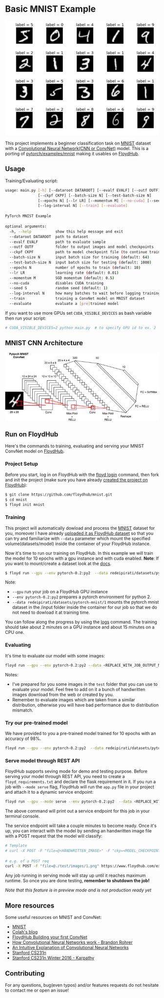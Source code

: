 # Basic MNIST Example

![MNIST samples](images/MNIST_samples.png)

This project implements a beginner classification task on [MNIST](http://yann.lecun.com/exdb/mnist/) dataset with a [Convolutional Neural Network(CNN or ConvNet)](https://en.wikipedia.org/wiki/Convolutional_neural_network) model. This is a porting of [pytorch/examples/mnist](https://github.com/pytorch/examples/tree/master/mnist) making it usables on [FloydHub](https://www.floydhub.com/).

## Usage

Training/Evaluating script:

```bash
usage: main.py [-h] [--dataroot DATAROOT] [--evalf EVALF] [--outf OUTF]
               [--ckpf CKPF] [--batch-size N] [--test-batch-size N]
               [--epochs N] [--lr LR] [--momentum M] [--no-cuda] [--seed S]
               [--log-interval N] [--train] [--evaluate]

PyTorch MNIST Example

optional arguments:
  -h, --help           show this help message and exit
  --dataroot DATAROOT  path to dataset
  --evalf EVALF        path to evaluate sample
  --outf OUTF          folder to output images and model checkpoints
  --ckpf CKPF          path to model checkpoint file (to continue training)
  --batch-size N       input batch size for training (default: 64)
  --test-batch-size N  input batch size for testing (default: 1000)
  --epochs N           number of epochs to train (default: 10)
  --lr LR              learning rate (default: 0.01)
  --momentum M         SGD momentum (default: 0.5)
  --no-cuda            disables CUDA training
  --seed S             random seed (default: 1)
  --log-interval N     how many batches to wait before logging training status
  --train              training a ConvNet model on MNIST dataset
  --evaluate           evaluate a [pre]trained model
```

If you want to use more GPUs set `CUDA_VISIBLE_DEVICES` as bash variable then run your script:

```bash
# CUDA_VISIBLE_DEVICES=2 python main.py  # to specify GPU id to ex. 2
```

## MNIST CNN Architecture

![MNIST CNN](images/mnist_convet.png)

## Run on FloydHub

Here's the commands to training, evaluating and serving your MNIST ConvNet model on [FloydHub](ttps://www.floydhub.com/).

### Project Setup

Before you start, log in on FloydHub with the [floyd login](http://docs.floydhub.com/commands/login/) command, then fork and init the project (make sure you have already [created the project on FloydHub](https://docs.floydhub.com/guides/basics/create_new/)):

```bash
$ git clone https://github.com/floydhub/mnist.git
$ cd mnist
$ floyd init mnist
```

### Training

This project will automatically dowload and process the [MNIST](http://yann.lecun.com/exdb/mnist/) dataset for you, moreover I have already [uploaded it as FloydHub dataset](https://www.floydhub.com/redeipirati/datasets/pytorch-mnist) so that you can try and familiarize with `--data` parameter which mount the specified volume(datasets/model) inside the container of your FloydHub instance.

Now it's time to run our training on FloydHub. In this example we will train the model for 10 epochs with a gpu instance and with cuda enabled.
**Note**: If you want to mount/create a dataset look at the [docs](http://docs.floydhub.com/guides/basics/create_new/#create-a-new-dataset).

```bash
$ floyd run --gpu --env pytorch-0.2:py2  --data redeipirati/datasets/pytorch-mnist/1:input "python main.py --train"
```

Note:
- `--gpu` run your job on a FloydHub GPU instance
- `--env pytorch-0.2:py2` prepares a pytorch environment for python 2.
- `--data redeipirati/datasets/pytorch-mnist/1` mounts the pytorch mnist dataset in the /input folder inside the container for our job so that we do not need to dowload it at training time.


You can follow along the progress by using the [logs](http://docs.floydhub.com/commands/logs/) command.
The training should take about 2 minutes on a GPU instance and about 15 minutes on a CPU one.

### Evaluating

It's time to evaluate our model with some images:

```bash
floyd run --gpu --env pytorch-0.2:py2 --data <REPLACE_WITH_JOB_OUTPUT_NAME>:/model "python main.py --evaluate --ckpf /model/<REPLACE_WITH_MODEL_CHECKPOINT_PATH> --evalf ./test"
```

Notes:

- I've prepared for you some images in the `test` folder that you can use to evaluate your model. Feel free to add on it a bunch of handwritten images download from the web or created by you.
- Remember to evaluate images which are taken from a similar distribution, otherwise you will have bad performance due to distribution mismatch.

### Try our pre-trained model

We have provided to you a pre-trained model trained for 10 epochs with an accuracy of 98%.

```bash
floyd run --gpu --env pytorch-0.2:py2  --data redeipirati/datasets/pytorch-mnist-10-epochs-model/1:/model "python main.py --evaluate --ckpf /model/mnist_convnet_model_epoch_10.pth --evalf ./test"
```

### Serve model through REST API

FloydHub supports seving mode for demo and testing purpose. Before serving your model through REST API,
you need to create a `floyd_requirements.txt` and declare the flask requirement in it. If you run a job
with `--mode serve` flag, FloydHub will run the `app.py` file in your project
and attach it to a dynamic service endpoint:

```bash
floyd run --gpu --mode serve --env pytorch-0.2:py2  --data <REPLACE_WITH_JOB_OUTPUT_NAME>:input
```

The above command will print out a service endpoint for this job in your terminal console.

The service endpoint will take a couple minutes to become ready. Once it's up, you can interact with the model by sending an handwritten image file with a POST request that the model will classify:
```bash
# Template
# curl -X POST -F "file=@<HANDWRITTEN_IMAGE>" -F "ckp=<MODEL_CHECKPOINT>" <SERVICE_ENDPOINT>

# e.g. of a POST req
curl -X POST -F "file=@./test/images/1.png" https://www.floydhub.com/expose/BhZCFAKom6Z8RptVKskHZW
```

Any job running in serving mode will stay up until it reaches maximum runtime. So
once you are done testing, **remember to shutdown the job!**

*Note that this feature is in preview mode and is not production ready yet*

## More resources

Some useful resources on MNIST and ConvNet:

- [MNIST](http://yann.lecun.com/exdb/mnist/)
- [Colah's blog](https://colah.github.io/posts/2014-10-Visualizing-MNIST/)
- [FloydHub Building your first ConvNet](https://blog.floydhub.com/building-your-first-convnet/)
- [How Convolutional Neural Networks work - Brandon Rohrer](https://youtu.be/FmpDIaiMIeA)
- [An Intuitive Explanation of Convolutional Neural Networks](https://ujjwalkarn.me/2016/08/11/intuitive-explanation-convnets/)
- [Stanford CS231n](https://cs231n.github.io/convolutional-networks/)
- [Stanford CS231n Winter 2016 - Karpathy](https://youtu.be/NfnWJUyUJYU)

## Contributing

For any questions, bug(even typos) and/or features requests do not hesitate to contact me or open an issue!
